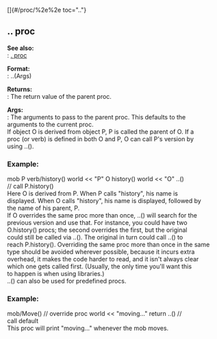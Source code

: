 []{#/proc/%2e%2e toc=".."}    
## .. proc    
**See also:**    
:   [. proc](/ref/proc/%2e)    
<!-- -->    
**Format:**    
:   ..(Args)    
<!-- -->    
**Returns:**    
:   The return value of the parent proc.    
<!-- -->    
**Args:**    
:   The arguments to pass to the parent proc. This defaults to the    
    arguments to the current proc.    
If object O is derived from object P, P is called the parent of O. If a    
proc (or verb) is defined in both O and P, O can call P\'s version by    
using ..().    
### Example:    
mob P verb/history() world \<\< \"P\" O history() world \<\< \"O\" ..()    
// call P.history()    
Here O is derived from P. When P calls \"history\", his name is    
displayed. When O calls \"history\", his name is displayed, followed by    
the name of his parent, P.    
If O overrides the same proc more than once, ..() will search for the    
previous version and use that. For instance, you could have two    
O.history() procs; the second overrides the first, but the original    
could still be called via ..(). The original in turn could call ..() to    
reach P.history(). Overriding the same proc more than once in the same    
type should be avoided wherever possible, because it incurs extra    
overhead, it makes the code harder to read, and it isn\'t always clear    
which one gets called first. (Usually, the only time you\'ll want this    
to happen is when using libraries.)    
..() can also be used for predefined procs.    
### Example:    
mob/Move() // override proc world \<\< \"moving\...\" return ..() //    
call default    
This proc will print \"moving\...\" whenever the mob moves.  